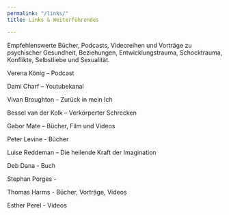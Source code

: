 ```yaml
---
permalink: "/links/"
title: Links & Weiterführendes

---
```

Empfehlenswerte Bücher, Podcasts, Videoreihen und Vorträge zu psychischer Gesundheit,  Beziehungen, Entwicklungstrauma, Schocktrauma, Konflikte, Selbstliebe und Sexualität.

Verena König – Podcast

Dami Charf – Youtubekanal

Vivan Broughton – Zurück in mein Ich

Bessel van der Kolk – Verkörperter Schrecken

Gabor Mate – Bücher, Film und Videos

Peter Levine - Bücher

Luise Reddeman – Die heilende Kraft der Imagination

Deb Dana - Buch

Stephan Porges -

Thomas Harms - Bücher, Vorträge, Videos

Esther Perel - Videos
